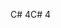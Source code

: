 <span data-ttu-id="e5a3c-101">C# 4</span><span class="sxs-lookup"><span data-stu-id="e5a3c-101">C# 4</span></span>
